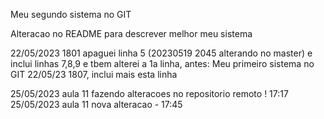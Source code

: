 Meu segundo sistema no GIT

Alteracao no README para descrever melhor meu sistema



22/05/2023 1801 apaguei linha 5 (20230519 2045 alterando no master)
e inclui linhas 7,8,9
e tbem alterei a 1a linha, antes: Meu primeiro sistema no GIT
22/05/23 1807, inclui mais esta linha

25/05/2023 aula 11 fazendo alteracoes no repositorio remoto ! 17:17
25/05/2023 aula 11 nova alteracao - 17:45